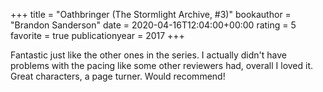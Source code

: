 +++
title = "Oathbringer (The Stormlight Archive, #3)"
bookauthor = "Brandon Sanderson"
date = 2020-04-16T12:04:00+00:00
rating = 5
favorite = true
publicationyear = 2017
+++

Fantastic just like the other ones in the series. I actually didn't have problems with the pacing like some other reviewers had, overall I loved it. Great characters, a page turner. Would recommend!